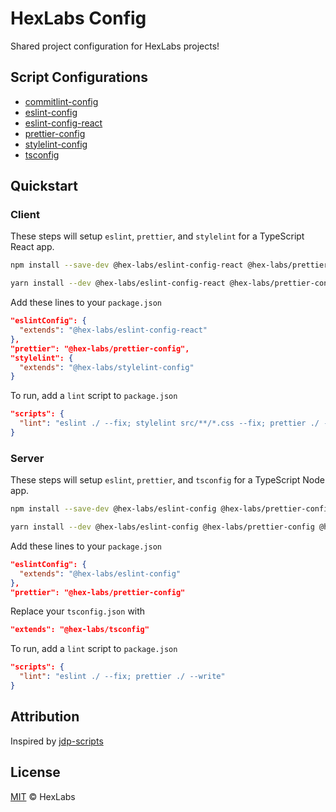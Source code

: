 # HexLabs Config

Shared project configuration for HexLabs projects!

## Script Configurations

- [commitlint-config](./packages/commitlint-config)
- [eslint-config](./packages/eslint-config)
- [eslint-config-react](./packages/eslint-config-react)
- [prettier-config](./packages/prettier-config)
- [stylelint-config](./packages/stylelint-config)
- [tsconfig](./packages/tsconfig)

## Quickstart

### Client
These steps will setup `eslint`, `prettier`, and `stylelint` for a TypeScript React app.

```bash
npm install --save-dev @hex-labs/eslint-config-react @hex-labs/prettier-config @hex-labs/stylelint-config eslint prettier stylelint

yarn install --dev @hex-labs/eslint-config-react @hex-labs/prettier-config @hex-labs/stylelint-config eslint prettier stylelint
```

Add these lines to your `package.json`

```json
"eslintConfig": {
  "extends": "@hex-labs/eslint-config-react"
},
"prettier": "@hex-labs/prettier-config",
"stylelint": {
  "extends": "@hex-labs/stylelint-config"
}
```

To run, add a `lint` script to `package.json`

```json
"scripts": {
  "lint": "eslint ./ --fix; stylelint src/**/*.css --fix; prettier ./ --write"
}
```

### Server
These steps will setup `eslint`, `prettier`, and `tsconfig` for a TypeScript Node app.

```bash
npm install --save-dev @hex-labs/eslint-config @hex-labs/prettier-config @hex-labs/tsconfig eslint prettier

yarn install --dev @hex-labs/eslint-config @hex-labs/prettier-config @hex-labs/tsconfig eslint prettier
```

Add these lines to your `package.json`

```json
"eslintConfig": {
  "extends": "@hex-labs/eslint-config"
},
"prettier": "@hex-labs/prettier-config"
```

Replace your `tsconfig.json` with

```json
"extends": "@hex-labs/tsconfig"
```

To run, add a `lint` script to `package.json`

```json
"scripts": {
  "lint": "eslint ./ --fix; prettier ./ --write"
}
```

## Attribution
Inspired by [jdp-scripts](https://github.com/john-d-pelingo/jdp-scripts)

## License

[MIT](LICENSE) &copy; HexLabs
